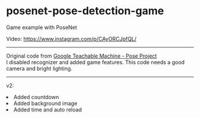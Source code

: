# posenet-pose-detection-game
Game example with PoseNet

Video: https://www.instagram.com/p/CAyORCJpfQL/

------
Original code from <a href="https://teachablemachine.withgoogle.com/train/pose">Google Teachable Machine - Pose Project</a>
<br>
I disabled recognizer and added game features. This code needs a good camera and bright lighting.

-------
v2:
<br>
<li>Added countdown</li>
<li>Added background image</li>
<li>Added time and auto reload</li>
